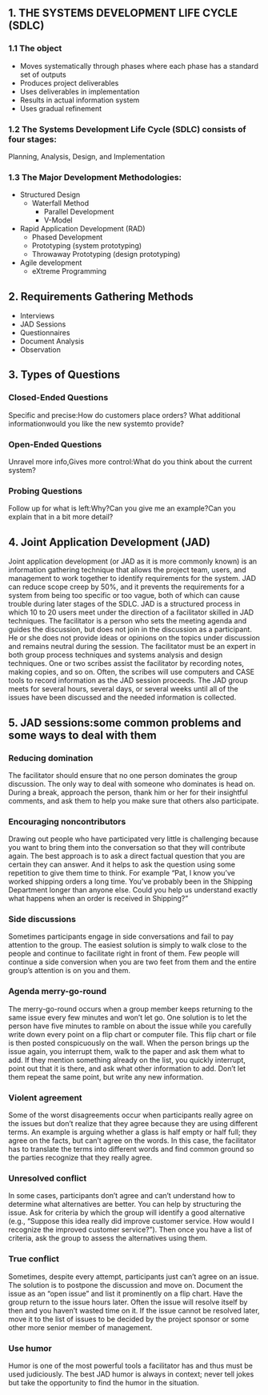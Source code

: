 ## 1. THE SYSTEMS DEVELOPMENT LIFE CYCLE (SDLC)
### 1.1 The object
* Moves systematically through phases where each phase has a standard set of outputs
* Produces project deliverables
* Uses deliverables in implementation
* Results in actual information system
* Uses gradual refinement

### 1.2 The Systems Development Life Cycle (SDLC) consists of four stages: 
Planning, Analysis, Design, and Implementation
### 1.3 The Major Development Methodologies: 
* Structured Design
  * Waterfall Method
    * Parallel Development
    * V-Model
* Rapid Application Development (RAD)
  * Phased Development
  * Prototyping (system prototyping)
  * Throwaway Prototyping (design prototyping) 
* Agile development
  * eXtreme Programming

## 2. Requirements Gathering Methods
* Interviews
* JAD Sessions
* Questionnaires
* Document Analysis
* Observation

## 3. Types of Questions
###  Closed-Ended Questions
Specific and precise:How do customers place orders?
What additional informationwould you like the new systemto provide?

### Open-Ended Questions
Unravel more info,Gives more control:What do you think about the current system?

### Probing Questions
Follow up for what is left:Why?Can you give me an example?Can you explain that in a bit 
      more detail?
## 4. Joint Application Development (JAD)
Joint application development (or JAD as it is more commonly known) is an information
gathering technique that allows the project team, users, and management to
work together to identify requirements for the system.  JAD can reduce scope creep by 50%,
and it prevents the requirements for a system from being too specific or too vague,
both of which can cause trouble during later stages of the SDLC. JAD is a structured
process in which 10 to 20 users meet under the direction of a facilitator skilled
in JAD techniques. The facilitator is a person who sets the meeting agenda and
guides the discussion, but does not join in the discussion as a participant. He or
she does not provide ideas or opinions on the topics under discussion and remains
neutral during the session. The facilitator must be an expert in both group process
techniques and systems analysis and design techniques. One or two scribes assist the
facilitator by recording notes, making copies, and so on. Often, the scribes will use
computers and CASE tools to record information as the JAD session proceeds.
The JAD group meets for several hours, several days, or several weeks until all
of the issues have been discussed and the needed information is collected.

## 5. JAD sessions:some common problems and some ways to deal with them
### Reducing domination
The facilitator should ensure that
no one person dominates the group discussion. The
only way to deal with someone who dominates is head
on. During a break, approach the person, thank him
or her for their insightful comments, and ask them to
help you make sure that others also participate.
### Encouraging noncontributors
Drawing out people who have participated very little is challenging
because you want to bring them into the conversation
so that they will contribute again. The best approach is
to ask a direct factual question that you are certain
they can answer. And it helps to ask the question using
some repetition to give them time to think. For example
“Pat, I know you’ve worked shipping orders a long
time. You’ve probably been in the Shipping Department
longer than anyone else. Could you help us
understand exactly what happens when an order is
received in Shipping?”
### Side discussions
Sometimes participants engage in
side conversations and fail to pay attention to the
group. The easiest solution is simply to walk close to
the people and continue to facilitate right in front of
them. Few people will continue a side conversion
when you are two feet from them and the entire
group’s attention is on you and them.
### Agenda merry-go-round
The merry-go-round occurs when a group member keeps returning to the same
issue every few minutes and won’t let go. One solution
is to let the person have five minutes to ramble on
about the issue while you carefully write down every
point on a flip chart or computer file. This flip chart or
file is then posted conspicuously on the wall. When the
person brings up the issue again, you interrupt them,
walk to the paper and ask them what to add. If they
mention something already on the list, you quickly
interrupt, point out that it is there, and ask what other
information to add. Don’t let them repeat the same
point, but write any new information.
### Violent agreement
Some of the worst disagreements occur when participants really agree on the issues but
don’t realize that they agree because they are using different
terms. An example is arguing whether a glass is
half empty or half full; they agree on the facts, but can’t
agree on the words. In this case, the facilitator has to
translate the terms into different words and find common
ground so the parties recognize that they really agree.
### Unresolved conflict
In some cases, participants don’t agree and can’t understand how to determine what alternatives
are better. You can help by structuring the issue.
Ask for criteria by which the group will identify a good
alternative (e.g., “Suppose this idea really did improve
customer service. How would I recognize the improved
customer service?”). Then once you have a list of criteria,
ask the group to assess the alternatives using them.
### True conflict
Sometimes, despite every attempt, participants
just can’t agree on an issue. The solution is to
postpone the discussion and move on. Document the
issue as an “open issue” and list it prominently on a
flip chart. Have the group return to the issue hours
later. Often the issue will resolve itself by then and you
haven’t wasted time on it. If the issue cannot be
resolved later, move it to the list of issues to be decided
by the project sponsor or some other more senior member
of management.
### Use humor
Humor is one of the most powerful tools a
facilitator has and thus must be used judiciously. The
best JAD humor is always in context; never tell jokes but
take the opportunity to find the humor in the situation.




